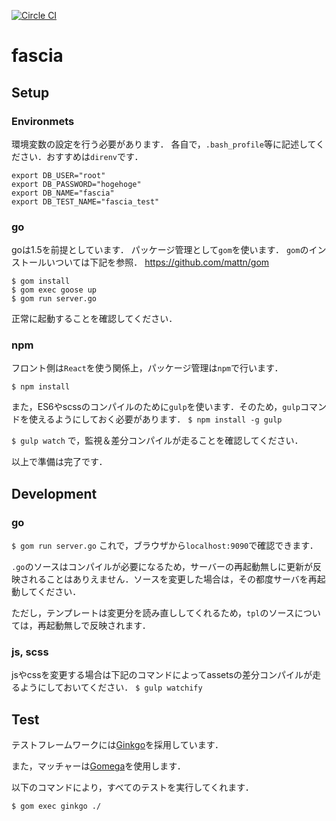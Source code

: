 [![Circle CI](https://circleci.com/gh/fascia/fascia.svg?style=shield&circle-token=acde18dc1726dc7bd68b473e3f8824a8c5958fd7)](https://circleci.com/gh/fascia/fascia)

# fascia

## Setup
### Environmets

環境変数の設定を行う必要があります．
各自で，`.bash_profile`等に記述してください．おすすめは`direnv`です．

```
export DB_USER="root"
export DB_PASSWORD="hogehoge"
export DB_NAME="fascia"
export DB_TEST_NAME="fascia_test"
```

### go
goは1.5を前提としています．
パッケージ管理として`gom`を使います．
`gom`のインストールいついては下記を参照．
https://github.com/mattn/gom


```
$ gom install
$ gom exec goose up
$ gom run server.go
```
正常に起動することを確認してください．


### npm
フロント側は`React`を使う関係上，パッケージ管理は`npm`で行います．

`$ npm install`

また，ES6やscssのコンパイルのために`gulp`を使います．そのため，`gulp`コマンドを使えるようにしておく必要があります．
`$ npm install -g gulp`

`$ gulp watch`
で，監視＆差分コンパイルが走ることを確認してください．


以上で準備は完了です．

## Development
### go
`$ gom run server.go`
これで，ブラウザから`localhost:9090`で確認できます．

`.go`のソースはコンパイルが必要になるため，サーバーの再起動無しに更新が反映されることはありえません．ソースを変更した場合は，その都度サーバを再起動してください．

ただし，テンプレートは変更分を読み直ししてくれるため，`tpl`のソースについては，再起動無しで反映されます．

### js, scss
jsやcssを変更する場合は下記のコマンドによってassetsの差分コンパイルが走るようにしておいてください．
`$ gulp watchify`

## Test
テストフレームワークには[Ginkgo](https://github.com/onsi/ginkgo)を採用しています．

また，マッチャーは[Gomega](https://github.com/onsi/gomega)を使用します．


以下のコマンドにより，すべてのテストを実行してくれます．

`$ gom exec ginkgo ./`
